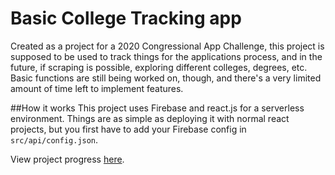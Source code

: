 # Basic College Tracking app

Created as a project for a 2020 Congressional App Challenge, this project is supposed to be used to track things for the applications process, and in the future, if scraping is possible, exploring different colleges, degrees, etc. Basic functions are still being worked on, though, and there's a very limited amount of time left to implement features.

##How it works
This project uses Firebase and react.js for a serverless environment. Things are as simple as deploying it with normal react projects, but you first have to add your Firebase config in ```src/api/config.json```.

View project progress [here](https://trello.com/b/XCAPXNCu/collegewebapp). 